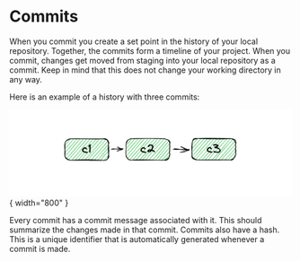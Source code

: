 # Commits

When you commit you create a set point in the history of your local repository. Together, the commits form a timeline of your project. When you commit, changes get moved from staging into your local repository as a commit. Keep in mind that this does not change your working directory in any way.

Here is an example of a history with three commits:


![Image](../../assets/git/commits.png){ width="800" }

Every commit has a commit message associated with it. This should summarize the changes made in that commit. Commits also have a hash. This is a unique identifier that is automatically generated whenever a commit is made.
